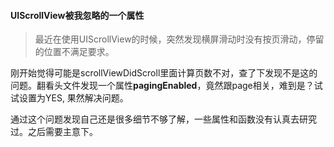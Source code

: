 #### UIScrollView被我忽略的一个属性

> 最近在使用UIScrollView的时候，突然发现横屏滑动时没有按页滑动，停留的位置不满足要求。

刚开始觉得可能是scrollViewDidScroll里面计算页数不对，查了下发现不是这的问题。翻看头文件发现一个属性**pagingEnabled**，竟然跟page相关，难到是？试试设置为YES, 果然解决问题。

通过这个问题发现自己还是很多细节不够了解，一些属性和函数没有认真去研究过。之后需要主意下。
